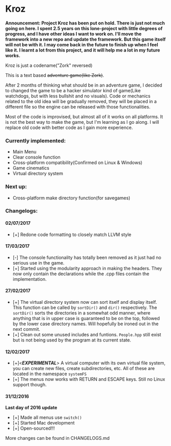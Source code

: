 Kroz
====
**Announcement: Project Kroz has been put on hold. There is just not much going on here. I spent 2.5 years on this lone-project with little degrees of progress, and I have other ideas I want to work on. I'll move the framework into a new repo and update the framework. But this game itself will not be with it. I may come back in the future to finish up when I feel like it. I learnt a lot from this project, and it will help me a lot in my future works.**


Kroz is just a codename("Zork" reversed)

This is a text based ~~adventure game(like Zork)~~.

After 2 months of thinking what should be in an adventure game, I decided to changed the game to be a hacker simulator kind of game(Like watchdogs, but with less bullshit and no visuals). Code or mechanics related to the old idea will be gradually removed, they will be placed in a different file so the engine can be released with those functionalities.

Most of the code is improvised, but almost all of it works on all platforms. It is not the best way to make the game, but I'm learning as I go along. I will replace old code with better code as I gain more experience.

### Currently implemented:
 * Main Menu
 * Clear console function
 * Cross-platform compatibility(Confirmed on Linux & Windows)
 * Game cinematics
 * Virtual directory system

### Next up:
 * Cross-platform make directory function(for savegames)

### Changelogs:

#### 02/07/2017
 * [+] Redone code formatting to closely match LLVM style
 
#### 17/03/2017
 * [-] The console functionality has totally been removed as it just had no serious use in the game.
 * [+] Started using the modularity approach in making the headers. They now only contain the declarations while the .cpp files contain the implementation. 

#### 27/02/2017
 * [+] The virtual directory system now can sort itself and display itself. This function can be called by ```sortDir()``` and ```dir()``` respectively. The ```sortDir()``` sorts the directories in a somewhat odd manner, where anything that is in upper case is guaranteed to be on the top, followed by the lower case directory names. Will hopefully be ironed out in the next commit.
 * [+] Clean out some unused includes and funtions. ```People.hpp``` still exist but is not being used by the program at its current state.

#### 12/02/2017
 * [+]<***EXPERIMENTAL***> A virtual computer with its own virtual file system, you can create new files, create subdirectories, etc. All of these are located in the namespace ```systemFS```
 * [+] The menus now works with RETURN and ESCAPE keys. Still no Linux support though.

#### 31/12/2016
 **Last day of 2016 update**
 * [+] Made all menus use ```switch()```
 * [+] Started Mac development
 * [+] Open-sourced!!!

More changes can be found in CHANGELOGS.md
